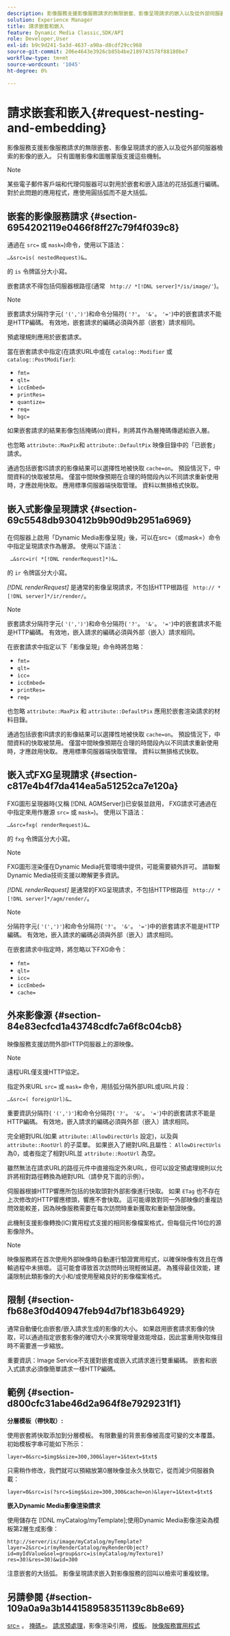 ```yaml
---
description: 影像服務支援影像服務請求的無限嵌套、影像呈現請求的嵌入以及從外部伺服器檢索的影像的嵌入。 只有圖層影像和圖層蒙版支援這些機制。
solution: Experience Manager
title: 請求嵌套和嵌入
feature: Dynamic Media Classic,SDK/API
role: Developer,User
exl-id: b9c9d241-5a3d-4637-a90a-d8cdf29cc968
source-git-commit: 206e4643e3926cb85b4be2189743578f88180be7
workflow-type: tm+mt
source-wordcount: '1045'
ht-degree: 0%

---
```


# 請求嵌套和嵌入{#request-nesting-and-embedding}

影像服務支援影像服務請求的無限嵌套、影像呈現請求的嵌入以及從外部伺服器檢索的影像的嵌入。 只有圖層影像和圖層蒙版支援這些機制。

>[!NOTE]
>
>某些電子郵件客戶端和代理伺服器可以對用於嵌套和嵌入語法的花括弧進行編碼。 對於此問題的應用程式，應使用圓括弧而不是大括弧。

## 嵌套的影像服務請求 {#section-6954202119e0466f8ff27c79f4f039c8}

通過在 `src=` 或 `mask=`)命令，使用以下語法：

`…&src=is( nestedRequest)&…`

的 `is` 令牌區分大小寫。

嵌套請求不得包括伺服器根路徑(通常 ` http:// *[!DNL server]*/is/image/'`)。

>[!NOTE]
>
>嵌套請求分隔符字元( `'(',')'`)和命令分隔符( `'?'`。 `'&'`。 `'='`)中的嵌套請求不能是HTTP編碼。 有效地，嵌套請求的編碼必須與外部（嵌套）請求相同。

預處理規則應用於嵌套請求。

當在嵌套請求中指定(在請求URL中或在 `catalog::Modifier` 或 `catalog::PostModifier`):

* `fmt=`
* `qlt=`
* `iccEmbed=`
* `printRes=`
* `quantize=`
* `req=`
* `bgc=`

如果嵌套請求的結果影像包括掩碼(α)資料，則將其作為層掩碼傳遞給嵌入層。

也忽略 `attribute::MaxPix`和 `attribute::DefaultPix` 映像目錄中的「已嵌套」請求。

通過包括嵌套IS請求的影像結果可以選擇性地被快取 `cache=on`。 預設情況下，中間資料的快取被禁用。 僅當中間映像預期在合理的時間段內以不同請求重新使用時，才應啟用快取。 應用標準伺服器端快取管理。 資料以無損格式快取。

## 嵌入式影像呈現請求 {#section-69c5548db930412b9b90d9b2951a6969}

在伺服器上啟用「Dynamic Media影像呈現」後，可以在src=（或mask=）命令中指定呈現請求作為層源。 使用以下語法：

` …&src=ir( *[!DNL renderRequest]*)&…`

的 `ir` 令牌區分大小寫。

*[!DNL renderRequest]* 是通常的影像呈現請求，不包括HTTP根路徑 ` http:// *[!DNL server]*/ir/render/`。

>[!NOTE]
>
>嵌套請求分隔符字元( `'(',')'`)和命令分隔符( `'?'`。 `'&'`。 `'='`)中的嵌套請求不能是HTTP編碼。 有效地，嵌入請求的編碼必須與外部（嵌入）請求相同。

在嵌套請求中指定以下「影像呈現」命令時將忽略：

* `fmt=`
* `qlt=`
* `icc=`
* `iccEmbed=`
* `printRes=`
* `req=`

也忽略 `attribute::MaxPix` 和 `attribute::DefaultPix` 應用於嵌套渲染請求的材料目錄。

通過包括嵌套IR請求的影像結果可以選擇性地被快取 `cache=on`。 預設情況下，中間資料的快取被禁用。 僅當中間映像預期在合理的時間段內以不同請求重新使用時，才應啟用快取。 應用標準伺服器端快取管理。 資料以無損格式快取。

## 嵌入式FXG呈現請求 {#section-c817e4b4f7da414ea5a51252ca7e120a}

FXG圖形呈現器時(又稱 [!DNL AGMServer])已安裝並啟用， FXG請求可通過在中指定來用作層源 `src=` 或 `mask=`)。 使用以下語法：

`…&src=fxg( renderRequest)&…`

的 `fxg` 令牌區分大小寫。

>[!NOTE]
>
>FXG圖形渲染僅在Dynamic Media托管環境中提供，可能需要額外許可。 請聯繫Dynamic Media技術支援以瞭解更多資訊。

*[!DNL renderRequest]* 是通常的FXG呈現請求，不包括HTTP根路徑 ` http:// *[!DNL server]*/agm/render/`。

>[!NOTE]
>
>分隔符字元( `'(',')'`)和命令分隔符( `'?'`。 `'&'`。 `'='`)中的嵌套請求不能是HTTP編碼。 有效地，嵌入請求的編碼必須與外部（嵌入）請求相同。

在嵌套請求中指定時，將忽略以下FXG命令：

* `fmt=`
* `qlt=`
* `icc=`
* `iccEmbed=`
* `cache=`

## 外來影像源 {#section-84e83ecfcd1a43748cdfc7a6f8c04cb8}

映像服務支援訪問外部HTTP伺服器上的源映像。

>[!NOTE]
>
>遠程URL僅支援HTTP協定。

指定外來URL `src=` 或 `mask=` 命令，用括弧分隔外部URL或URL片段：

`…&src=( foreignUrl)&…`

重要資訊分隔符( `'(',')'`)和命令分隔符( `'?'`。 `'&'`。 `'='`)中的嵌套請求不能是HTTP編碼。 有效地，嵌入請求的編碼必須與外部（嵌入）請求相同。

完全絕對URL(如果 `attribute::AllowDirectUrls` 設定)，以及與 `attribute::RootUrl` 的子菜單。 如果嵌入了絕對URL且屬性： `AllowDirectUrls` 為0，或者指定了相對URL並 `attribute::RootUrl` 為空。

雖然無法在請求URL的路徑元件中直接指定外來URL，但可以設定預處理規則以允許將相對路徑轉換為絕對URL（請參見下面的示例）。

伺服器根據HTTP響應所包括的快取頭對外部影像進行快取。 如果 `ETag` 也不存在上次修改的HTTP響應標頭，響應不會快取。 這可能導致對同一外部映像的重複訪問效能較差，因為映像服務需要在每次訪問時重新獲取和重新驗證映像。

此機制支援影像轉換(IC)實用程式支援的相同影像檔案格式，但每個元件16位的源影像除外。

>[!NOTE]
>
>映像服務將在首次使用外部映像時自動運行驗證實用程式，以確保映像有效且在傳輸過程中未損壞。 這可能會導致首次訪問時出現輕微延遲。 為獲得最佳效能，建議限制此類影像的大小和/或使用壓縮良好的影像檔案格式。

## 限制 {#section-fb68e3f0d40947feb94d7bf183b64929}

通常自動優化由嵌套/嵌入請求生成的影像的大小。 如果啟用嵌套請求影像的快取，可以通過指定嵌套影像的確切大小來實現增量效能增益，因此當重用快取條目時不需要進一步縮放。

重要資訊：Image Service不支援對嵌套或嵌入式請求進行雙重編碼。 嵌套和嵌入式請求必須像簡單請求一樣HTTP編碼。

## 範例 {#section-d800cfc31abe46d2a964f8e7929231f1}

**分層模板（帶快取）:**

使用嵌套將快取添加到分層模板。 有限數量的背景影像被高度可變的文本覆蓋。 初始模板字串可能如下所示：

`layer=0&src=$img$&size=300,300&layer=1&text=$txt$`

只需稍作修改，我們就可以預縮放第0層映像並永久快取它，從而減少伺服器負載：

`layer=0&src=is(?src=$img$&size=300,300&cache=on)&layer=1&text=$txt$`

**嵌入Dynamic Media影像渲染請求**

使用儲存在 [!DNL myCatalog/myTemplate];使用Dynamic Media影像渲染為模板第2層生成影像：

`http://server/is/image/myCatalog/myTemplate?layer=2&src=ir(myRenderCatalog/myRenderObject?id=myIdValue&sel=group&src=is(myCatalog/myTexture1?res=30)&res=30)&wid=300`

注意嵌套的大括弧。 影像呈現請求嵌入對影像服務的回叫以檢索可重複紋理。

## 另請參閱 {#section-109a0a9a3b144158958351139c8b8e69}

[src=](../../../../../is-api/http-ref/image-serving-api-ref/c-http-protocol-reference/c-command-reference/r-src.md#reference-f6506637778c4c69bf106a7924a91ab1) 。 [掩碼=](../../../../../is-api/http-ref/image-serving-api-ref/c-http-protocol-reference/c-command-reference/r-mask.md#reference-922254e027404fb890b850e2723ee06e)。 [請求預處理](../../../../../is-api/http-ref/image-serving-api-ref/c-http-protocol-reference/c-syntax-and-features/r-request-preprocessing.md#reference-c27976436bf04194bfbe9adf40ea98e3)，影像渲染引用， [模板](../../../../../is-api/http-ref/image-serving-api-ref/c-http-protocol-reference/c-templates/c-templates.md#concept-3cd2d2adae0e41b2979b9640244d4d3e)。 [映像服務實用程式](../../../../../is-api/is-utils/utilities/c-location-of-utilities.md#concept-bae61e53344449af978502cac6be8b5f)
